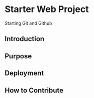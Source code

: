# Starter Web Project

Starting Git and Github

## Introduction

## Purpose

## Deployment

## How to Contribute
